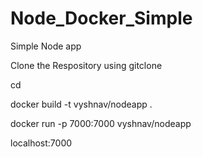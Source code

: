 # Node_Docker_Simple
Simple Node app

Clone the Respository using gitclone

cd <folder>
  
docker build -t vyshnav/nodeapp .


docker run -p 7000:7000 vyshnav/nodeapp

localhost:7000
